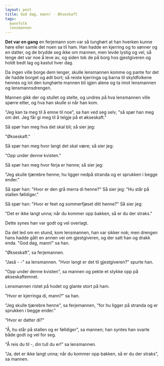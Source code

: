 ```yaml
---
layout: post
title: God dag, mann! - Økseskaft
tags:
  mannfolk
  lensmannen
---
```


**Det var en gang** en ferjemann som var så tunghørt at han hverken kunne
høre eller samle det noen sa til ham. Han hadde en kjerring og to sønner
og en datter, og de brydde seg ikke om mannen, men levde lystig og vel,
så lenge det var noe å leve av, og siden tok de på borg hos gjestgiveren
og holdt bedt lag og kastut hver dag.

Da ingen ville borge dem lenger, skulle lensmannen komme og pante for
det de hadde borget og ødt bort; så reiste kjerringa og barna til
skyldfolkene hennes og lot den tunghørte mannen bli igjen alene og ta
imot lensmannen og lensmannsdrengen.

Mannen gikk der og stullet og stelte, og undres på hva lensmannen ville
spørre etter, og hva han skulle si når han kom.

"Jeg kan ta meg til å emne til noe", sa han ved seg selv, "så spør han
meg om det. Jeg får gi meg til å telgje på et økseskaft."

Så spør han meg hva det skal bli; så sier jeg:

"Økseskaft."

Så spør han meg hvor langt det skal være; så sier jeg:

"Opp under denne kvisten."

Så spør han meg hvor ferja er henne; så sier jeg:

"Jeg skulle tjærebre henne; hu ligger nedpå stranda og er sprukken i
begge ender."

Så spør han: "Hvor er den grå merra di henne?" Så sier jeg: "Hu står på
stallen følldiger."

Så spør han: "Hvor er feet og sommerfjøset ditt henne?" Så sier jeg:

"Det er ikke langt unna; når du kommer opp bakken, så er du der straks."

Dette synes han var godt og vel overlagt.

Da det led om en stund, kom lensmannen, han var sikker nok; men drengen
hans hadde gått en annen vei om gjestgiveren, og der satt han og drakk
enda. "God dag, mann!" sa han.

"Økseskaft", sa ferjemannen.

"Jaså - -" sa lensmannen. "Hvor langt er det til gjestgiveren?" spurte
han.

"Opp under denne kvisten", sa mannen og pekte et stykke opp på
økseskaftemnet.

Lensmannen ristet på hodet og glante stort på ham.

"Hvor er kjerringa di, mann?" sa han.

"Jeg skulle tjærebre henne", sa ferjemannen, "for hu ligger på stranda
og er sprukken i begge ender."

"Hvor er datter di?"

"Å, hu står på stallen og er følldiger", sa mannen; han syntes han
svarte både godt og vel for seg.

"Å reis du til -, din tull du er!" sa lensmannen.

"Ja, det er ikke langt unna; når du kommer opp bakken, så er du der
straks", sa mannen.
